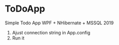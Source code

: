 # ToDoApp
Simple Todo App WPF + NHibernate + MSSQL 2019

1. Ajust connection string in App.config
2. Run it
